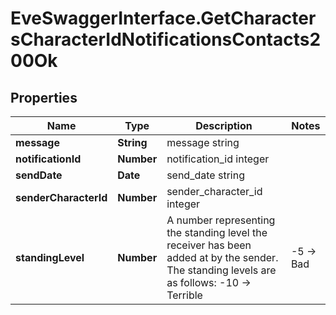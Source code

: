# EveSwaggerInterface.GetCharactersCharacterIdNotificationsContacts200Ok

## Properties
Name | Type | Description | Notes
------------ | ------------- | ------------- | -------------
**message** | **String** | message string | 
**notificationId** | **Number** | notification_id integer | 
**sendDate** | **Date** | send_date string | 
**senderCharacterId** | **Number** | sender_character_id integer | 
**standingLevel** | **Number** | A number representing the standing level the receiver has been added at by the sender. The standing levels are as follows: -10 -> Terrible | -5 -> Bad |  0 -> Neutral |  5 -> Good |  10 -> Excellent | 


